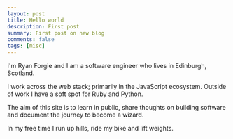 ```yaml
---
layout: post
title: Hello world
description: First post
summary: First post on new blog
comments: false
tags: [misc]
---
```


I'm Ryan Forgie and I am a software engineer who lives in Edinburgh, Scotland.

I work across the web stack; primarily in the JavaScript ecosystem. Outside of work I have a soft spot for Ruby and Python. 

The aim of this site is to learn in public, share thoughts on building software and document the journey to become a wizard.

In my free time I run up hills, ride my bike and lift weights.